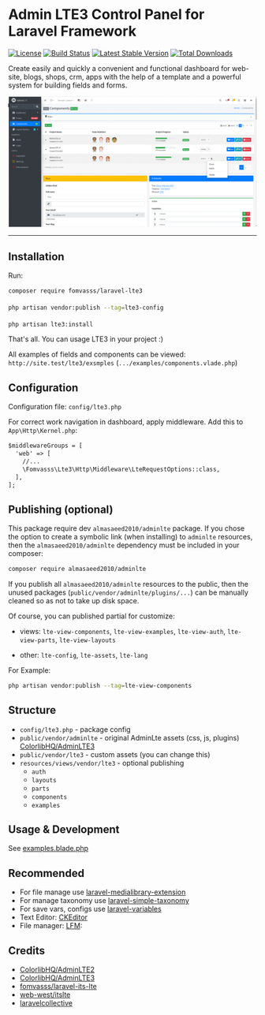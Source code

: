# Admin LTE3 Control Panel for Laravel Framework

[![License](https://img.shields.io/packagist/l/fomvasss/laravel-lte3.svg?style=for-the-badge)](https://packagist.org/packages/fomvasss/laravel-lte3)
[![Build Status](https://img.shields.io/github/stars/fomvasss/laravel-lte3.svg?style=for-the-badge)](https://github.com/fomvasss/laravel-lte3)
[![Latest Stable Version](https://img.shields.io/packagist/v/fomvasss/laravel-lte3.svg?style=for-the-badge)](https://packagist.org/packages/fomvasss/laravel-lte3)
[![Total Downloads](https://img.shields.io/packagist/dt/fomvasss/laravel-lte3.svg?style=for-the-badge)](https://packagist.org/packages/fomvasss/laravel-lte3)

Create easily and quickly a convenient and functional dashboard for web-site, blogs, shops, crm, apps with the help of a template and a powerful system for building fields and forms.

![screenshot](public/img/screen.gif)

----------


## Installation

Run:

```bash
composer require fomvasss/laravel-lte3

php artisan vendor:publish --tag=lte3-config

php artisan lte3:install
```

That's all. You can usage LTE3 in your project :)


All examples of fields and components can be viewed: `http://site.test/lte3/exsmples` (`.../examples/components.vlade.php`)


## Configuration

Configuration file: `config/lte3.php`

For correct work navigation in dashboard, apply middleware. Add this to `App\Http\Kernel.php`:

```
$middlewareGroups = [
  'web' => [
    //...
    \Fomvasss\Lte3\Http\Middleware\LteRequestOptions::class,
  ],
];
```


## Publishing (optional)

This package require dev `almasaeed2010/adminlte` package.
If you chose the option to create a symbolic link (when installing) to `adminlte` resources,
then the `almasaeed2010/adminlte` dependency must be included in your composer:

```bash
composer require almasaeed2010/adminlte
```
If you publish all `almasaeed2010/adminlte` resources to the public,
then the unused packages (`public/vendor/adminlte/plugins/...`) can be
manually cleaned so as not to take up disk space.


Of course, you can published partial for customize:

- views:
`lte-view-components`, `lte-view-examples`, `lte-view-auth`, `lte-view-parts`, `lte-view-layouts`

- other:
`lte-config`, `lte-assets`, `lte-lang`

For Example:

```bash
php artisan vendor:publish --tag=lte-view-components
```


## Structure

- `config/lte3.php` - package config
- `public/vendor/adminlte` - original AdminLte assets (css, js, plugins) [ColorlibHQ/AdminLTE3](https://adminlte.io/themes/v3/)
- `public/vendor/lte3` - custom assets (you can change this)
- `resources/views/vendor/lte3` - optional publishing
  - `auth`
  - `layouts`
  - `parts`
  - `components`
  - `examples`


## Usage & Development

See [examples.blade.php](https://github.com/fomvasss/laravel-lte3/blob/master/resources/views/examples/components.blade.php)


## Recommended

- For file manage use [laravel-medialibrary-extension](https://github.com/fomvasss/laravel-medialibrary-extension)
- For manage taxonomy use [laravel-simple-taxonomy](https://github.com/fomvasss/laravel-simple-taxonomy)
- For save vars, configs use [laravel-variables](https://github.com/fomvasss/laravel-variables)
- Text Editor: [CKEditor](https://github.com/UniSharp/laravel-ckeditor)
- File manager: [LFM](https://github.com/UniSharp/laravel-filemanager):


## Credits
- [ColorlibHQ/AdminLTE2](https://adminlte.io/themes/AdminLTE/)
- [ColorlibHQ/AdminLTE3](https://adminlte.io/themes/v3/)
- [fomvasss/laravel-its-lte](https://github.com/fomvasss/laravel-its-lte)
- [web-west/itslte](https://github.com/web-west/itslte)
- [laravelcollective](https://laravelcollective.com/docs/6.x/html)

